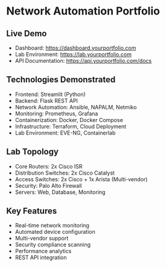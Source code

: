 # Network Automation Portfolio

## Live Demo
- Dashboard: https://dashboard.yourportfolio.com
- Lab Environment: https://lab.yourportfolio.com
- API Documentation: https://api.yourportfolio.com/docs

## Technologies Demonstrated
- Frontend: Streamlit (Python)
- Backend: Flask REST API
- Network Automation: Ansible, NAPALM, Netmiko
- Monitoring: Prometheus, Grafana
- Containerization: Docker, Docker Compose
- Infrastructure: Terraform, Cloud Deployment
- Lab Environment: EVE-NG, Containerlab

## Lab Topology
- Core Routers: 2x Cisco ISR
- Distribution Switches: 2x Cisco Catalyst
- Access Switches: 2x Cisco + 1x Arista (Multi-vendor)
- Security: Palo Alto Firewall
- Servers: Web, Database, Monitoring

## Key Features
- Real-time network monitoring
- Automated device configuration
- Multi-vendor support
- Security compliance scanning
- Performance analytics
- REST API integration
